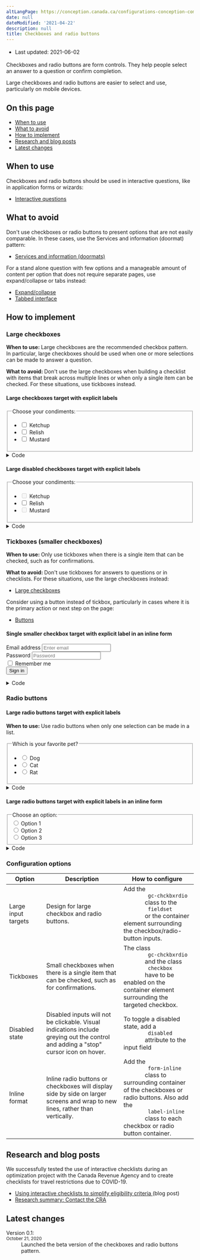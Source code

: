 ```yaml
---
altLangPage: https://conception.canada.ca/configurations-conception-communes/cases-cocher-boutons-radio.html
date: null
dateModified: '2021-04-22'
description: null
title: Checkboxes and radio buttons
---
```



<div class="row">
 <div class="col-md-12 pull-left">
  <ul class="list-inline small mrgn-bttm-sm" id="list-inline-desktop-only" style="line-height:1.65em">
   <li class="mrgn-rght-lg">
    Last updated: 2021-06-02
   </li>
  </ul>
 </div>
</div>

<section>
 <p>
  Checkboxes and radio buttons are form controls. They help people select an answer to a question or confirm completion.
 </p>
 <p>
  Large checkboxes and radio buttons are easier to select and use, particularly on mobile devices.
 </p>
 <section>
  <h2>
   On this page
  </h2>
  <ul>
   <li>
    <a href="#use">
     When to use
    </a>
   </li>
   <li>
    <a href="#avoid">
     What to avoid
    </a>
   </li>
   <li>
    <a href="#implement">
     How to implement
    </a>
   </li>
   <li>
    <a href="#research">
     Research and blog posts
    </a>
   </li>
   <li>
    <a href="#latest">
     Latest changes
    </a>
   </li>
  </ul>
 </section>
 <section>
  <h2 id="use">
   When to use
  </h2>
  <p>
   Checkboxes and radio buttons should be used in interactive questions, like in application forms or wizards:
  </p>
  <ul>
   <li>
    <a href="./interactive-questions.html">
     Interactive questions
    </a>
   </li>
  </ul>
 </section>
 <section>
  <h2 id="avoid">
   What to avoid
  </h2>
  <p>
   Don't use checkboxes or radio buttons to present options that are not easily comparable. In these cases, use the Services and information (doormat) pattern:
  </p>
  <ul>
   <li>
    <a href="./services-information.html">
     Services and information (doormats)
    </a>
   </li>
  </ul>
  <p>
   For a stand alone question with few options and a manageable amount of content per option that does not require separate pages, use expand/collapse or tabs instead:
  </p>
  <ul>
   <li>
    <a href="./collapsible-content.html">
     Expand/collapse
    </a>
   </li>
   <li>
    <a href="./tabbed-interface.html">
     Tabbed interface
    </a>
   </li>
  </ul>
 </section>
 <section>
  <h2 id="implement">
   How to implement
  </h2>
  <h3 id="large-checkboxes">
   Large checkboxes
  </h3>
  <p>
   <b>
    When to use:
   </b>
   Large checkboxes are the recommended checkbox pattern. In particular, large checkboxes should be used when one or more selections can be made to answer a question.
  </p>
  <p>
   <b>
    What to avoid:
   </b>
   Don't use the large checkboxes when building a checklist with items that break across multiple lines or when only a single item can be checked. For these situations, use tickboxes instead.
  </p>
  <section>
   <h4>
    Large checkboxes target with explicit labels
   </h4>
   <div class="panel panel-default pattern-demo">
    <div class="panel-body">
     <fieldset class="gc-chckbxrdio">
      <legend>
       Choose your condiments:
      </legend>
      <ul class="list-unstyled lst-spcd-2">
       <li class="checkbox">
        <input id="cond1" type="checkbox"/>
        <label for="cond1">
         Ketchup
        </label>
       </li>
       <li class="checkbox">
        <input id="cond2" type="checkbox"/>
        <label for="cond2">
         Relish
        </label>
       </li>
       <li class="checkbox">
        <input id="cond3" type="checkbox"/>
        <label for="cond3">
         Mustard
        </label>
       </li>
      </ul>
     </fieldset>
    </div>
   </div>
   <details>
    <summary>
     Code
    </summary>
    <details>
     <summary>
      HTML
     </summary>
     <pre><code>&lt;fieldset class="gc-chckbxrdio"&gt;
	&lt;legend&gt;Choose your condiments:&lt;/legend&gt;
	&lt;ul class="list-unstyled lst-spcd-2"&gt;
		&lt;li class="checkbox"&gt;
			&lt;input type="checkbox" id="cond1"&gt;
			&lt;label for="cond1"&gt;Ketchup&lt;/label&gt;
		&lt;/li&gt;
		&lt;li class="checkbox"&gt;
			&lt;input type="checkbox" id="cond2"&gt;
			&lt;label for="cond2"&gt;Relish&lt;/label&gt;
		&lt;/li&gt;
		&lt;li class="checkbox"&gt;
			&lt;input type="checkbox" id="cond3"&gt;
			&lt;label for="cond3"&gt;Mustard&lt;/label&gt;
		&lt;/li&gt;
	&lt;/ul&gt;
&lt;/fieldset&gt;</code></pre>
    </details>
    <details>
     <summary>
      CSS
     </summary>
     <pre><code>.gc-chckbxrdio label {
  cursor: pointer;
  display: block;
  font-size: 20px;
}

.gc-chckbxrdio legend {
  float: none;
  font-size: 22px;
  font-weight: 700;
  margin-bottom: 15px;
  margin-top: 0;
}

.gc-chckbxrdio input[type="checkbox"] {
  border: 0;
  clip: rect(0 0 0 0);
  height: 1px;
  margin: -1px;
  overflow: hidden;
  padding: 0;
  position: absolute;
  width: 1px;
}

.gc-chckbxrdio input[type="checkbox"][disabled] + label {
  cursor: not-allowed;
  opacity: .5;
}

.gc-chckbxrdio input[type="checkbox"] + label {
  display: inline-block;
  line-height: 2;
  margin-left: 36px;
  width: auto;
}

.gc-chckbxrdio input[type="checkbox"] + label::before {
  border: 4px solid #fff;
  -webkit-box-shadow: 0 0 0 2px #000;
          box-shadow: 0 0 0 2px #000;
  content: "";
  display: inline-block;
  height: 36px;
  left: 0;
  position: absolute;
  top: 2px;
  width: 36px;
}

.gc-chckbxrdio input[type="checkbox"] + label:hover::before {
  background-image: -webkit-gradient(linear, left top, left bottom, from(#e6e5e5), color-stop(50%, white));

  background-image: linear-gradient(to bottom, #e6e5e5, white 50%);
}

.gc-chckbxrdio input[type="checkbox"]:focus + label::before {
  -webkit-box-shadow: 0 0 0 2px #000, 0 0 8px 4px #3b99fc;
          box-shadow: 0 0 0 2px #000, 0 0 8px 4px #3b99fc;
}

.gc-chckbxrdio.checkbox input[type="checkbox"] + label,
.gc-chckbxrdio.checkbox input[type="checkbox"] + label + ul {
  font-size: 17px;
  min-height: 23px;
}

.gc-chckbxrdio.checkbox input[type="checkbox"] + label::before {
  height: 24px;
  left: 6px;
  top: 4px;
  width: 24px;
}

.gc-chckbxrdio.checkbox input[type="checkbox"]:checked + label::after {
  border-width: 0 3px 3px 0;
  height: 16px;
  left: 14px;
  top: 6px;
  width: 9px;
}

.gc-chckbxrdio input[type="checkbox"]:checked + label::after {
  border-color: #333;
  border-style: solid;
  border-width: 0 5px 5px 0;
  content: "";
  display: inline-block;
  height: 26px;
  left: 12px;
  position: absolute;
  top: 4px;
  -webkit-transform: rotate(45deg);
          transform: rotate(45deg);
  width: 13px;
}</code></pre>
    </details>
   </details>
   <h4>
    Large disabled checkboxes target with explicit labels
   </h4>
   <div class="panel panel-default pattern-demo">
    <div class="panel-body">
     <fieldset class="gc-chckbxrdio">
      <legend>
       Choose your condiments:
      </legend>
      <ul class="list-unstyled lst-spcd-2">
       <li class="checkbox">
        <input disabled="" id="cond4" type="checkbox"/>
        <label for="cond4">
         Ketchup
        </label>
       </li>
       <li class="checkbox">
        <input id="cond5" type="checkbox"/>
        <label for="cond5">
         Relish
        </label>
       </li>
       <li class="checkbox">
        <input disabled="" id="cond6" type="checkbox"/>
        <label for="cond6">
         Mustard
        </label>
       </li>
      </ul>
     </fieldset>
    </div>
   </div>
   <details>
    <summary>
     Code
    </summary>
    <details>
     <summary>
      HTML
     </summary>
     <pre><code>&lt;fieldset class="gc-chckbxrdio"&gt;
	&lt;legend&gt;Choose your condiments:;&lt;/legend&gt;
	&lt;ul class="list-unstyled lst-spcd-2"&gt;
		&lt;li class="checkbox"&gt;
			&lt;input type="checkbox" id="cond4" disabled&gt;
			&lt;label for="cond1"&gt;Ketchup&lt;/label&gt;
		&lt;/li&gt;
		&lt;li class="checkbox"&gt;
			&lt;input type="checkbox" id="cond5"&gt;
			&lt;label for="cond2"&gt;Relish&lt;/label&gt;
		&lt;/li&gt;
		&lt;li class="checkbox"&gt;
			&lt;input type="checkbox" id="cond6" disabled&gt;
			&lt;label for="cond3"&gt;Mustard&lt;/label&gt;
		&lt;/li&gt;
	&lt;/ul&gt;
&lt;/fieldset&gt;</code></pre>
    </details>
    <details>
     <summary>
      CSS
     </summary>
     <pre><code>.gc-chckbxrdio label {
  cursor: pointer;
  display: block;
  font-size: 20px;
}

.gc-chckbxrdio legend {
  float: none;
  font-size: 22px;
  font-weight: 700;
  margin-bottom: 15px;
  margin-top: 0;
}

.gc-chckbxrdio input[type="checkbox"] {
  border: 0;
  clip: rect(0 0 0 0);
  height: 1px;
  margin: -1px;
  overflow: hidden;
  padding: 0;
  position: absolute;
  width: 1px;
}

.gc-chckbxrdio input[type="checkbox"][disabled] + label {
  cursor: not-allowed;
  opacity: .5;
}

.gc-chckbxrdio input[type="checkbox"] + label {
  display: inline-block;
  line-height: 2;
  margin-left: 36px;
  width: auto;
}

.gc-chckbxrdio input[type="checkbox"] + label::before {
  border: 4px solid #fff;
  -webkit-box-shadow: 0 0 0 2px #000;
          box-shadow: 0 0 0 2px #000;
  content: "";
  display: inline-block;
  height: 36px;
  left: 0;
  position: absolute;
  top: 2px;
  width: 36px;
}

.gc-chckbxrdio input[type="checkbox"] + label:hover::before {
  background-image: -webkit-gradient(linear, left top, left bottom, from(#e6e5e5), color-stop(50%, white));
  background-image: linear-gradient(to bottom, #e6e5e5, white 50%);
}

.gc-chckbxrdio input[type="checkbox"]:focus + label::before {
  -webkit-box-shadow: 0 0 0 2px #000, 0 0 8px 4px #3b99fc;
          box-shadow: 0 0 0 2px #000, 0 0 8px 4px #3b99fc;
}

.gc-chckbxrdio.checkbox input[type="checkbox"] + label,
.gc-chckbxrdio.checkbox input[type="checkbox"] + label + ul {
  font-size: 17px;
  min-height: 23px;
}

.gc-chckbxrdio.checkbox input[type="checkbox"] + label::before {
  height: 24px;
  left: 6px;
  top: 4px;
  width: 24px;
}

.gc-chckbxrdio.checkbox input[type="checkbox"]:checked + label::after {
  border-width: 0 3px 3px 0;
  height: 16px;
  left: 14px;
  top: 6px;
  width: 9px;
}

.gc-chckbxrdio input[type="checkbox"]:checked + label::after {
  border-color: #333;
  border-style: solid;
  border-width: 0 5px 5px 0;
  content: "";
  display: inline-block;
  height: 26px;
  left: 12px;
  position: absolute;
  top: 4px;
  -webkit-transform: rotate(45deg);
          transform: rotate(45deg);
  width: 13px;
}</code></pre>
    </details>
   </details>
  </section>
  <section>
   <h3 id="small-checkboxes">
    Tickboxes (smaller checkboxes)
   </h3>
   <p>
    <b>
     When to use:
    </b>
    Only use tickboxes when there is a single item that can be checked, such as for confirmations.
   </p>
   <p>
    <b>
     What to avoid:
    </b>
    Don't use tickboxes for answers to questions or in checklists. For these situations, use the large checkboxes instead:
   </p>
   <ul>
    <li>
     <a href="#large-checkboxes">
      Large checkboxes
     </a>
    </li>
   </ul>
   <p>
    Consider using a button instead of tickbox, particularly in cases where it is the primary action or next step on the page:
   </p>
   <ul>
    <li>
     <a href="./buttons.html">
      Buttons
     </a>
    </li>
   </ul>
   <h4>
    Single smaller checkbox target with explicit label in an inline form
   </h4>
   <div class="panel panel-default pattern-demo">
    <div class="panel-body">
     <form action="#" class="form-inline" method="get">
      <div class="form-group">
       <label class="wb-inv" for="exampleInputEmail2">
        Email address
       </label>
       <input class="form-control" id="exampleInputEmail2" placeholder="Enter email" type="email">
       </input>
      </div>
      <div class="form-group">
       <label class="wb-inv" for="exampleInputPassword2">
        Password
       </label>
       <input class="form-control" id="exampleInputPassword2" placeholder="Password" type="password">
       </input>
      </div>
      <div class="checkbox gc-chckbxrdio">
       <input id="remember2" type="checkbox">
        <label for="remember2">
         Remember me
        </label>
       </input>
      </div>
      <button class="btn btn-default" type="submit">
       Sign in
      </button>
     </form>
    </div>
   </div>
   <details>
    <summary>
     Code
    </summary>
    <details>
     <summary>
      HTML
     </summary>
     <pre class="mrgn-tp-md"><code>&lt;form class="form-inline" method="get" action="#"&gt;
	&lt;div class="form-group"&gt;
		&lt;label class="wb-inv" for="exampleInputEmail2"&gt;Email address&lt;/label&gt;
		&lt;input type="email" class="form-control" id="exampleInputEmail2" placeholder="Enter email" /&gt;
	&lt;/div&gt;
	&lt;div class="form-group"&gt;
		&lt;label class="wb-inv" for="exampleInputPassword2"&gt;Password&lt;/label&gt;
		&lt;input type="password" class="form-control" id="exampleInputPassword2" placeholder="Password" /&gt;
	&lt;/div&gt;
	&lt;div class="checkbox gc-chckbxrdio"&gt;
		&lt;input id="remember2" type="checkbox" /&gt;
		&lt;label for="remember2"&gt;Remember me&lt;/label&gt;
	&lt;/div&gt;
	&lt;button type="submit" class="btn btn-default"&gt;Sign in&lt;/button&gt;
&lt;/form&gt;</code></pre>
    </details>
    <details>
     <summary>
      CSS
     </summary>
     <pre><code>.gc-chckbxrdio label {
  cursor: pointer;
  display: block;
  font-size: 20px;
}

.gc-chckbxrdio legend {
  float: none;
  font-size: 22px;
  font-weight: 700;
  margin-bottom: 15px;
  margin-top: 0;
}

.gc-chckbxrdio input[type="checkbox"] {
  border: 0;
  clip: rect(0 0 0 0);
  height: 1px;
  margin: -1px;
  overflow: hidden;
  padding: 0;
  position: absolute;
  width: 1px;
}

.gc-chckbxrdio input[type="checkbox"][disabled] + label {
  cursor: not-allowed;
  opacity: .5;
}

.gc-chckbxrdio input[type="checkbox"] + label {
  display: inline-block;
  line-height: 2;
  margin-left: 36px;
  width: auto;
}

.gc-chckbxrdio input[type="checkbox"] + label::before {
  border: 4px solid #fff;
  -webkit-box-shadow: 0 0 0 2px #000;
          box-shadow: 0 0 0 2px #000;
  content: "";
  display: inline-block;
  height: 36px;
  left: 0;
  position: absolute;
  top: 2px;
  width: 36px;
}

.gc-chckbxrdio input[type="checkbox"] + label:hover::before {
  background-image: -webkit-gradient(linear, left top, left bottom, from(#e6e5e5), color-stop(50%, white));
  background-image: linear-gradient(to bottom, #e6e5e5, white 50%);
}

.gc-chckbxrdio input[type="checkbox"]:focus + label::before {
  -webkit-box-shadow: 0 0 0 2px #000, 0 0 8px 4px #3b99fc;
          box-shadow: 0 0 0 2px #000, 0 0 8px 4px #3b99fc;
}

.gc-chckbxrdio.checkbox input[type="checkbox"] + label,
.gc-chckbxrdio.checkbox input[type="checkbox"] + label + ul {
  font-size: 17px;
  min-height: 23px;
}

.gc-chckbxrdio.checkbox input[type="checkbox"] + label::before {
  height: 24px;
  left: 6px;
  top: 4px;
  width: 24px;
}

.gc-chckbxrdio.checkbox input[type="checkbox"]:checked + label::after {
  border-width: 0 3px 3px 0;
  height: 16px;
  left: 14px;
  top: 6px;
  width: 9px;
}

.gc-chckbxrdio input[type="checkbox"]:checked + label::after {
  border-color: #333;
  border-style: solid;
  border-width: 0 5px 5px 0;
  content: "";
  display: inline-block;
  height: 26px;
  left: 12px;
  position: absolute;
  top: 4px;
  -webkit-transform: rotate(45deg);
          transform: rotate(45deg);
  width: 13px;
}

.gc-chckbxrdio.form-inline .label-inline {
  padding-right: 20px;
}

.gc-chckbxrdio.form-inline .label-inline label {
  padding-left: 10px;
}</code></pre>
    </details>
   </details>
  </section>
  <section>
   <h3>
    Radio buttons
   </h3>
   <h4>
    Large radio buttons target with explicit labels
   </h4>
   <p>
    <b>
     When to use:
    </b>
    Use radio buttons when only one selection can be made in a list.
   </p>
   <div class="panel panel-default pattern-demo">
    <div class="panel-body">
     <fieldset class="gc-chckbxrdio">
      <legend>
       Which is your favorite pet?
      </legend>
      <ul class="list-unstyled lst-spcd-2">
       <li class="radio">
        <input id="animal-1" name="animal" type="radio"/>
        <label for="animal-1">
         Dog
        </label>
       </li>
       <li class="radio">
        <input id="animal-2" name="animal" type="radio"/>
        <label for="animal-2">
         Cat
        </label>
       </li>
       <li class="radio">
        <input id="animal-3" name="animal" type="radio"/>
        <label for="animal-3">
         Rat
        </label>
       </li>
      </ul>
     </fieldset>
    </div>
   </div>
   <details>
    <summary>
     Code
    </summary>
    <details>
     <summary>
      HTML
     </summary>
     <pre><code>&lt;fieldset class="gc-chckbxrdio"&gt;
	&lt;legend&gt;Which is your favorite pet?&lt;/legend&gt;
	&lt;ul class="list-unstyled lst-spcd-2"&gt;
		&lt;li class="radio"&gt;
			&lt;input type="radio" name="animal" id="animal-1"&gt;
			&lt;label for="animal-1"&gt;Dog&lt;/label&gt;
		&lt;/li&gt;
		&lt;li class="radio"&gt;
			&lt;input type="radio" name="animal" id="animal-2"&gt;
			&lt;label for="animal-2"&gt;Cat&lt;/label&gt;
		&lt;/li&gt;
		&lt;li class="radio"&gt;
			&lt;input type="radio" name="animal" id="animal-3"&gt;
			&lt;label for="animal-3"&gt;Rat&lt;/label&gt;
		&lt;/li&gt;
	&lt;/ul&gt;
&lt;/fieldset&gt;</code></pre>
    </details>
    <details>
     <summary>
      CSS
     </summary>
     <pre><code>

</code></pre>
    </details>
   </details>
   <h4>
    Large radio buttons target with explicit labels in an inline form
   </h4>
   <div class="panel panel-default pattern-demo">
    <div class="panel-body">
     <fieldset class="gc-chckbxrdio form-inline">
      <legend>
       Choose an option:
      </legend>
      <div class="label-inline">
       <input id="inlineRadio1" name="optradio" type="radio"/>
       <label for="inlineRadio1">
        Option 1
       </label>
      </div>
      <div class="label-inline">
       <input id="inlineRadio2" name="optradio" type="radio"/>
       <label for="inlineRadio2">
        Option 2
       </label>
      </div>
      <div class="label-inline">
       <input id="inlineRadio3" name="optradio" type="radio"/>
       <label for="inlineRadio3">
        Option 3
       </label>
      </div>
     </fieldset>
    </div>
   </div>
   <details>
    <summary>
     Code
    </summary>
    <details>
     <summary>
      HTML
     </summary>
     <pre><code>&lt;fieldset class="gc-chckbxrdio form-inline"&gt;
	&lt;legend&gt;Choose an option&lt;/legend&gt;
	&lt;div class="label-inline"&gt;
		&lt;input id="inlineRadio1" type="radio" name="optradio"&gt;
		&lt;label for="inlineRadio1"&gt;Option 1&lt;/label&gt;
	&lt;/div&gt;
	&lt;div class="label-inline"&gt;
		&lt;input id="inlineRadio2" type="radio" name="optradio"&gt;
		&lt;label for="inlineRadio2"&gt;Option 2&lt;/label&gt;
	&lt;/div&gt;
	&lt;div class="label-inline"&gt;
		&lt;input id="inlineRadio3" type="radio" name="optradio"&gt;
		&lt;label for="inlineRadio3"&gt;Option 3&lt;/label&gt;
	&lt;/div&gt;
&lt;/fieldset&gt;</code></pre>
    </details>
    <details>
     <summary>
      CSS
     </summary>
     <pre><code>.provisional.gc-chckbxrdio label {
	cursor: pointer;
	display: block;
	font-size: 20px;
}
.provisional.gc-chckbxrdio legend {
	float: none;
	font-size: 22px;
	font-weight: 700;
	margin-bottom: 15px;
	margin-top: 0;
}
.provisional.gc-chckbxrdio input[type="radio"] {
	border: 0;
	clip: rect(0 0 0 0);
	height: 1px;
	margin: -1px;
	overflow: hidden;
	padding: 0;
	position: absolute;
	width: 1px;
}
.provisional.gc-chckbxrdio input[type="radio"][disabled] + label {
	cursor: not-allowed;
	opacity: .5;
}
.provisional.gc-chckbxrdio input[type="radio"] + label {
	display: inline-block;
	line-height: 2;
	margin-left: 36px;
	width: auto;
}
.provisional.gc-chckbxrdio input[type="radio"] + label::before {
	border: 4px solid #fff;
	-webkit-box-shadow: 0 0 0 2px #000;
	box-shadow: 0 0 0 2px #000;
	content: "";
	display: inline-block;
	height: 36px;
	left: 0;
	position: absolute;
	top: 2px;
	width: 36px;
}
.provisional.gc-chckbxrdio input[type="radio"] + label:hover::before {
	background-image: -webkit-gradient(linear, left top, left bottom, from(#e6e5e5), color-stop(50%, white));
	background-image: linear-gradient(to bottom, #e6e5e5, white 50%);
}
.provisional.gc-chckbxrdio input[type="radio"]:focus + label::before {
	-webkit-box-shadow: 0 0 0 2px #000, 0 0 8px 4px #3b99fc;
	box-shadow: 0 0 0 2px #000, 0 0 8px 4px #3b99fc;
}
.provisional.gc-chckbxrdio input[type="radio"] + label::before {
	border-radius: 50%;
}
.provisional.gc-chckbxrdio input[type="radio"]:checked + label::before {
	background: #444;
}
.provisional.gc-chckbxrdio.form-inline .label-inline {
	padding-right: 20px;
}
.provisional.gc-chckbxrdio.form-inline .label-inline label {
	padding-left: 10px;
}</code></pre>
    </details>
   </details>
  </section>
  <section>
   <h3 id="configuration">
    Configuration options
   </h3>
   <table class="table">
    <thead>
     <tr>
      <th>
       Option
      </th>
      <th>
       Description
      </th>
      <th>
       How to configure
      </th>
     </tr>
    </thead>
    <tbody>
     <tr>
      <td>
       Large input targets
      </td>
      <td>
       Design for large checkbox and radio buttons.
      </td>
      <td>
       Add the
       <code>
        gc-chckbxrdio
       </code>
       class to the
       <code>
        fieldset
       </code>
       or the container element surrounding the checkbox/radio-button inputs.
      </td>
     </tr>
     <tr>
      <td>
       Tickboxes
      </td>
      <td>
       Small checkboxes when there is a single item that can be checked, such as for confirmations.
      </td>
      <td>
       The class
       <code>
        gc-chckbxrdio
       </code>
       and the class
       <code>
        checkbox
       </code>
       have to be enabled on the container element surrounding the targeted checkbox.
      </td>
     </tr>
     <tr>
      <td>
       Disabled state
      </td>
      <td>
       Disabled inputs will not be clickable. Visual indications include greying out the control and adding a "stop" cursor icon on hover.
      </td>
      <td>
       To toggle a disabled state, add a
       <code>
        disabled
       </code>
       attribute to the input field
      </td>
     </tr>
     <tr>
      <td>
       Inline format
      </td>
      <td>
       Inline radio buttons or checkboxes will display side by side on larger screens and wrap to new lines, rather than vertically.
      </td>
      <td>
       Add the
       <code>
        form-inline
       </code>
       class to surrounding container of the checkboxes or radio buttons. Also add the
       <code>
        label-inline
       </code>
       class to each checkbox or radio button container.
      </td>
     </tr>
    </tbody>
   </table>
  </section>
  <h2 id="research">
   Research and blog posts
  </h2>
  <p>
   We successfully tested the use of interactive checklists during an optimization project with the Canada Revenue Agency and to create checklists for travel restrictions due to COVID-19.
  </p>
  <ul>
   <li>
    <a href="https://blog.canada.ca/2020/11/12/interactive-checklists.html">
     Using interactive checklists to simplify eligibility criteria
    </a>
    (blog post)
   </li>
   <li>
    <a href="{{ site.url }}/research-summaries/cra-contact-us-research-summary.html">
     Research summary: Contact the CRA
    </a>
   </li>
  </ul>
  <section>
   <h2 id="versions">
    Latest changes
   </h2>
   <dl class="dl-horizontal">
    <dt>
     Version 0.1:
     <br/>
     <small>
      <time class="link-muted" datetime="2020-10-21">
       October 21, 2020
      </time>
     </small>
    </dt>
    <dd>
     Launched the beta version of the checkboxes and radio buttons pattern.
    </dd>
   </dl>
  </section>
 </section>
</section>
